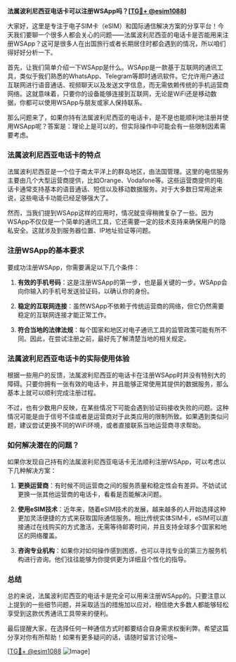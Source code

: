 **法属波利尼西亚电话卡可以注册WSApp吗？[[TG💪+ @esim1088](https://t.me/s/esim1088)]**

大家好，这里是专注于电子SIM卡（eSIM）和国际通信解决方案的分享平台！今天我们要聊一个很多人都会关心的问题——法属波利尼西亚的电话卡是否能用来注册WSApp？这可是很多人在出国旅行或者长期居住时都会遇到的情况，所以咱们得好好分析一下。

首先，让我们简单介绍一下WSApp是什么。WSApp是一款基于互联网的通讯工具，类似于我们熟悉的WhatsApp、Telegram等即时通讯软件。它允许用户通过互联网进行语音通话、视频聊天以及发送文字信息，而无需依赖传统的手机运营商网络。这就意味着，只要你的设备能够连接到互联网，无论是WiFi还是移动数据，你都可以使用WSApp与朋友或家人保持联系。

那么问题来了，如果你持有法属波利尼西亚的电话卡，是不是也能顺利地注册并使用WSApp呢？答案是：理论上是可以的，但实际操作中可能会有一些限制因素需要考虑。

### 法属波利尼西亚电话卡的特点

法属波利尼西亚是一个位于南太平洋上的群岛地区，由法国管理。这里的电信服务主要由几个大型运营商提供，比如Orange、Vodafone等。这些运营商提供的电话卡通常支持基本的语音通话、短信以及移动数据服务。对于大多数日常用途来说，这些电话卡功能已经足够强大了。

然而，当我们提到WSApp这样的应用时，情况就变得稍微复杂了一些。因为WSApp不仅仅是一个简单的通讯工具，它还需要一定的技术支持来确保用户的隐私安全。这就涉及到服务器位置、IP地址验证等问题。

### 注册WSApp的基本要求

要成功注册WSApp，你需要满足以下几个条件：

1. **有效的手机号码**：这是注册WSApp的第一步，也是最关键的一步。WSApp会向你输入的手机号发送验证码，以确认你的身份。
   
2. **稳定的互联网连接**：虽然WSApp不依赖于传统运营商的网络，但它仍然需要稳定的互联网连接才能正常工作。

3. **符合当地的法律法规**：每个国家和地区对电子通讯工具的监管政策可能有所不同。因此，在尝试注册之前，最好先了解清楚当地的相关规定。

### 法属波利尼西亚电话卡的实际使用体验

根据一些用户的反馈，法属波利尼西亚的电话卡在注册WSApp时并没有特别大的障碍。只要你拥有一张有效的电话卡，并且能够正常使用其提供的数据服务，那么基本上就可以顺利完成注册过程。

不过，也有少数用户反映，在某些情况下可能会遇到验证码接收失败的问题。这种情况可能是由于信号不佳或者是运营商对于此类应用的限制所致。如果遇到类似问题，建议尝试更换不同的WiFi环境，或者直接联系当地运营商寻求帮助。

### 如何解决潜在的问题？

如果你发现自己持有的法属波利尼西亚电话卡无法顺利注册WSApp，可以考虑以下几种解决方案：

1. **更换运营商**：有时候不同运营商之间的服务质量和稳定性会有差异。不妨试试更换一张其他运营商的电话卡，看看是否能解决问题。

2. **使用eSIM技术**：近年来，随着eSIM技术的发展，越来越多的人开始选择这种更加灵活便捷的方式来获取国际通信服务。相比传统实体SIM卡，eSIM可以直接通过在线购买的方式激活，无需等待邮寄时间，并且支持全球多个国家和地区的网络覆盖。

3. **咨询专业机构**：如果你对如何操作感到困惑，也可以寻找专业的第三方服务机构进行咨询。他们往往能够为你提供更为详细且个性化的指导。

### 总结

总的来说，法属波利尼西亚的电话卡是完全可以用来注册WSApp的。只要注意以上提到的一些细节问题，并采取适当的措施加以应对，相信绝大多数人都能够轻松享受到这款优秀通讯工具带来的便利。

最后提醒大家，在选择任何一种通信方式时都要结合自身需求权衡利弊。希望这篇分享对你有所帮助！如果有更多疑问的话，请随时留言讨论哦~

[[TG💪+ @esim1088](https://t.me/s/esim1088) ![Image](https://i.postimg.cc/4NQfJmqS/Snipaste-2025-05-13-00-14-12.png)]